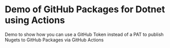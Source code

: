 # Demo of GitHub Packages for Dotnet using Actions 
Demo to show how you can use a GitHub Token instead of a PAT to publish Nugets to GitHub Packages via GitHub Actions

